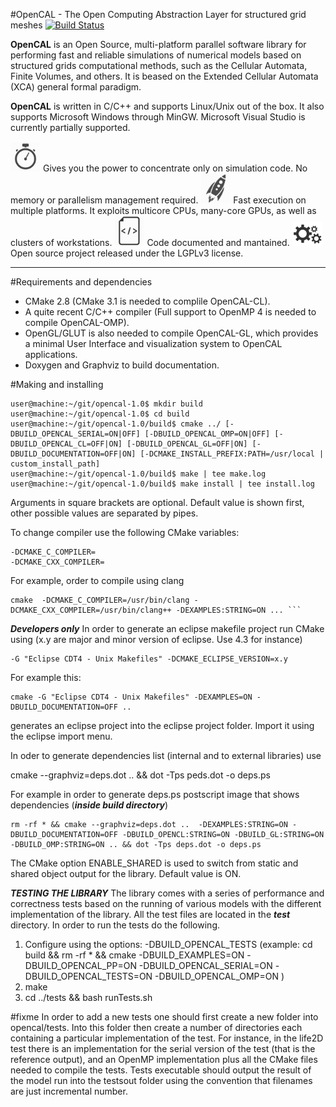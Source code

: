 #OpenCAL - The Open Computing Abstraction Layer for structured grid meshes [![Build Status](https://travis-ci.org/OpenCALTeam/opencal.svg?branch=master)](https://travis-ci.org/OpenCALTeam/opencal)

**OpenCAL** is an Open Source, multi-platform parallel software library for performing fast and reliable simulations of numerical models based on structured grids computational methods, such as the Cellular Automata, Finite Volumes, and others. It is beased on the Extended Cellular Automata (XCA) general formal paradigm.

**OpenCAL** is written in C/C++ and supports Linux/Unix out of the box. It also supports Microsoft Windows through MinGW. Microsoft Visual Studio is currently partially supported.

<img src="https://github.com/OpenCALTeam/OpenCALTeam.github.io/blob/master/assets/timer_icon.png" width="48">
Gives you the power to concentrate only on simulation code. No memory or parallelism management required.

<img src="https://github.com/OpenCALTeam/OpenCALTeam.github.io/blob/master/assets/rocket_icon.png" width="48">
Fast execution on multiple platforms. It exploits multicore CPUs, many-core GPUs, as well as clusters of workstations.

<img src="https://github.com/OpenCALTeam/OpenCALTeam.github.io/blob/master/assets/docs_icon.png" width="48">
Code documented and mantained.

<img src="https://github.com/OpenCALTeam/OpenCALTeam.github.io/blob/master/assets/opensource_icon.png" width="48">
Open source project released under the LGPLv3 license.


***


<!-- Developers should read the [DEVELOPER_README.md](DEVELOPER_README.md) file and be sure to have fully absorbed the CODE CONVENCTION before to push any code.-->


#Requirements and dependencies

<ul>
	<li> CMake 2.8 (CMake 3.1 is needed to complile OpenCAL-CL).
	<li> A quite recent C/C++ compiler (Full support to OpenMP 4 is needed to compile OpenCAL-OMP).
	<li> OpenGL/GLUT is also needed to compile OpenCAL-GL, which provides a minimal User Interface and visualization system to OpenCAL applications.
	<li> Doxygen and Graphviz to build documentation.
</ul>


#Making and installing


```
user@machine:~/git/opencal-1.0$ mkdir build
user@machine:~/git/opencal-1.0$ cd build
user@machine:~/git/opencal-1.0/build$ cmake ../ [-DBUILD_OPENCAL_SERIAL=ON|OFF] [-DBUILD_OPENCAL_OMP=ON|OFF] [-DBUILD_OPENCAL_CL=OFF|ON] [-DBUILD_OPENCAL_GL=OFF|ON] [-DBUILD_DOCUMENTATION=OFF|ON] [-DCMAKE_INSTALL_PREFIX:PATH=/usr/local | custom_install_path]
user@machine:~/git/opencal-1.0/build$ make | tee make.log
user@machine:~/git/opencal-1.0/build$ make install | tee install.log
```

Arguments in square brackets are optional. Default value is shown first, other possible values are separated by pipes.

<!--
Example compilation can be controlled using  the following argument to cmake:
-DEXAMPLES:STRING= that takes two possible values: ON or OFF
-->
To change compiler use the following CMake variables:

```
-DCMAKE_C_COMPILER=
-DCMAKE_CXX_COMPILER=
```

For example, order to compile using clang

```
cmake  -DCMAKE_C_COMPILER=/usr/bin/clang -DCMAKE_CXX_COMPILER=/usr/bin/clang++ -DEXAMPLES:STRING=ON ... ```
```

***Developers only***
In order to generate an eclipse makefile project run CMake using (x.y are major and minor version of eclipse. Use 4.3 for instance)
```
-G "Eclipse CDT4 - Unix Makefiles" -DCMAKE_ECLIPSE_VERSION=x.y
```
For example this:
```
cmake -G "Eclipse CDT4 - Unix Makefiles" -DEXAMPLES=ON -DBUILD_DOCUMENTATION=OFF ..
```
generates an eclipse project into the eclipse project folder. Import it using the eclipse import menu.

In oder to generate dependencies list (internal and to external libraries) use

cmake --graphviz=deps.dot .. && dot -Tps peds.dot -o deps.ps

For example in order to generate deps.ps postscript image that shows dependencies (***inside build directory***)

```
rm -rf * && cmake --graphviz=deps.dot ..  -DEXAMPLES:STRING=ON -DBUILD_DOCUMENTATION=OFF -DBUILD_OPENCL:STRING=ON -DBUILD_GL:STRING=ON -DBUILD_OMP:STRING=ON .. && dot -Tps deps.dot -o deps.ps
```

The CMake option ENABLE_SHARED is used to switch from static and shared object output for the library. Default value is ON.



***TESTING THE LIBRARY***
The library comes with a series of performance and correctness tests based on the running of various models with the different implementation of the library. All the test files are located in the ***test*** directory. In order to run the tests do the following.

1. Configure using the options: -DBUILD_OPENCAL_TESTS (example: cd build && rm -rf * && cmake -DBUILD_EXAMPLES=ON -DBUILD_OPENCAL_PP=ON -DBUILD_OPENCAL_SERIAL=ON -DBUILD_OPENCAL_TESTS=ON -DBUILD_OPENCAL_OMP=ON )
2. make
3. cd ../tests && bash runTests.sh

#fixme
In order to add a new tests one should first create a new folder into  opencal/tests. Into this folder then create a number of directories each containing a particular implementation of the test. For instance, in the life2D test there is an implementation for the serial version of the test (that is the reference output), and an OpenMP implementation plus all the CMake files needed to compile the tests. Tests executable should output the result of the model run into the testsout folder using the convention that filenames are just incremental number.
